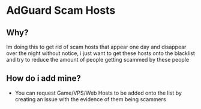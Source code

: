 # AdGuard Scam Hosts

## Why?
Im doing this to get rid of scam hosts that appear one day and disappear over the night without notice, i just want to get these hosts onto the blacklist and try to reduce the amount of people getting scammed by these people

## How do i add mine?
- You can request Game/VPS/Web Hosts to be added onto the list by creating an issue with the evidence of them being scammers
